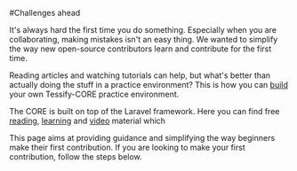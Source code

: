 #Challenges ahead

It's always hard the first time you do something. Especially when you are collaborating, making mistakes isn't an easy thing. We wanted to simplify the way new open-source contributors learn and contribute for the first time.

Reading articles and watching tutorials can help, but what's better than actually doing the stuff in a practice environment? 
This is how you can [build](https://github.com/tessify-org/CORE/wiki#installation-instructions) your own Tessify-CORE practice environment.

The CORE is built on top of the Laravel framework.
Here you can find free [reading](https://coursesity.com/free-tutorials-learn/laravel), [learning](https://laracasts.com/series/laravel-6-from-scratch/episodes/1) and [video](https://www.youtube.com/watch?v=zckH4xalOns&list=PL4cUxeGkcC9hL6aCFKyagrT1RCfVN4w2Q) material which 

This page aims at providing guidance and simplifying the way beginners make their first contribution. If you are looking to make your first contribution, follow the steps below.
